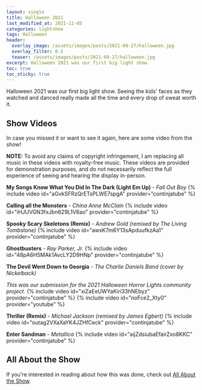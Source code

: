 ```yaml
---
layout: single
title: Halloween 2021
last_modified_at: 2021-11-05
categories: lightshow
tags: Halloween
header:
  overlay_image: /assets/images/posts/2021-09-27/halloween.jpg
  overlay_filter: 0.5
  teaser: /assets/images/posts/2021-09-27/halloween.jpg
excerpt: Halloween 2021 was our first big light show.
toc: true
toc_sticky: true
---
```


Halloween 2021 was our first big light show. Seeing the kids' faces as they watched and danced really made all the time and every drop of sweat worth it.

## Show Videos

In case you missed it or want to see it again, here are some video from the show!

**NOTE:** To avoid any claims of copyright infringement, I am replacing all music in these videos with royalty-free music. These videos are provided for demonstration purposes, and do not necessarily reflect the full experience of seeing and hearing the display in-person.

**My Songs Know What You Did In The Dark (Light Em Up)** - *Fall Out Boy*
{% include video id="aGvkSFRzQrETsPLWE7spgA" provider="continjatube" %}

**Calling all the Monsters** - *China Anne McClain*
{% include video id="iHJUVGN3fxJbn629L1V6ao" provider="continjatube" %}

**Spooky Scary Skeletons (Remix)** - *Andrew Gold (remixed by The Living Tombstone)*
{% include video id="awxK7m6Y13sApduufkzAa1" provider="continjatube" %}

**Ghostbusters** - *Ray Parker, Jr.*
{% include video id="48pA6H5MAk1AvcLY2D9HNp" provider="continjatube" %}

**The Devil Went Down to Georgia** - *The Charlie Daniels Band (cover by Nickelback)*

*This was our submission for the 2021 Halloween Horror Lights community project.*
{% include video id="xiZaEeUWYaKiri33hNEbyz" provider="continjatube" %}
{% include video id="noFce2_Xty0" provider="youtube" %}

**Thriller (Remix)** - *Michael Jackson (remixed by James Egbert)*
{% include video id="outag2VXaXaYK4JZHfCeck" provider="continjatube" %}

**Enter Sandman** - *Metallica*
{% include video id="aijZdsiubaEfairZxo8KKC" provider="continjatube" %}

## All About the Show

If you're interested in reading about how this was done, check out <a href="https://chadgoode.com/projects/lightshow/show-Info/">All About the Show</a>.